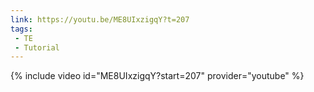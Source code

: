 ```yaml
---
link: https://youtu.be/ME8UIxzigqY?t=207
tags:
 - TE
 - Tutorial
---
```

{% include video id="ME8UIxzigqY?start=207" provider="youtube" %}
